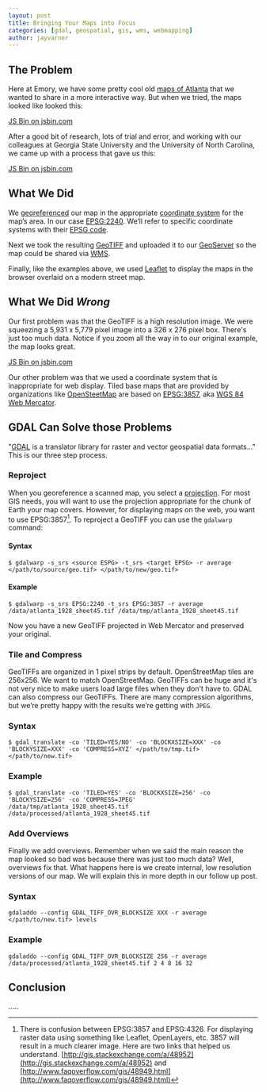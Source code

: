 ```yaml
---
layout: post
title: Bringing Your Maps into Focus
categories: [gdal, geospatial, gis, wms, webmapping]
author: jayvarner
---
```

## The Problem
Here at Emory, we have some pretty cool old [maps of Atlanta](http://www.digitalgallery.emory.edu/luna/servlet/view/all/where/Atlanta?sort=title%2Cpage_no_%2Ccity%2Cdate) that we wanted to share in a more interactive way. But when we tried, the maps looked like looked this:

<a class="jsbin-embed" href="http://jsbin.com/howitu/1/embed?output">JS Bin on jsbin.com</a>
<script src="http://static.jsbin.com/js/embed.min.js?3.35.12"></script>

After a good bit of research, lots of trial and error, and working with our colleagues at Georgia State University and the University of North Carolina, we came up with a process that gave us this:

<a class="jsbin-embed" href="http://jsbin.com/gekulo/2/embed?output">JS Bin on jsbin.com</a>
<script src="http://static.jsbin.com/js/embed.min.js?3.35.12"></script>


## What We Did
We [georeferenced](https://en.wikipedia.org/wiki/Georeference) our map in the appropriate [coordinate system](https://en.wikipedia.org/wiki/Coordinate_system) for the map’s area. In our case [EPSG:2240](http://spatialreference.org/ref/epsg/2240/). We’ll refer to specific coordinate systems with their [EPSG code](https://en.wikipedia.org/wiki/International_Association_of_Oil_%26_Gas_Producers#European_Petroleum_Survey_Group).

Next we took the resulting [GeoTIFF](https://en.wikipedia.org/wiki/GeoTIFF) and uploaded it to our [GeoServer](http://geoserver.org) so the map could be shared via [WMS](https://en.wikipedia.org/wiki/Web_Map_Service).

Finally, like the examples above, we used [Leaflet](http://leafletjs.com/) to display the maps in the browser overlaid on a modern street map.

## What We Did *Wrong*
Our first problem was that the GeoTIFF is a high resolution image. We were squeezing a 5,931 x  5,779 pixel image into a 326 x 276 pixel box. There's just too much data. Notice if you zoom all the way in to our original example, the map looks great.

<a class="jsbin-embed" href="http://jsbin.com/jinure/embed?output">JS Bin on jsbin.com</a>
<script src="http://static.jsbin.com/js/embed.min.js?3.35.12"></script>

Our other problem was that we used a coordinate system that is inappropriate for web display. Tiled base maps that are provided by organizations like [OpenSteetMap](http://www.openstreetmap.org/about) are based on [EPSG:3857](http://spatialreference.org/ref/sr-org/7483/), aka [WGS 84  Web Mercator](https://en.wikipedia.org/wiki/Web_Mercator#EPSG:3857).

## GDAL Can Solve those Problems
"[GDAL](http://www.gdal.org/) is a translator library for raster and vector geospatial data formats..." This is our three step process.

### Reproject
When you georeference a scanned map, you select a [projection](https://en.wikipedia.org/wiki/Map_projection). For most GIS needs, you will want to use the projection appropriate for the chunk of Earth your map covers. However, for displaying maps on the web, you want to use EPSG:3857[^whcihcode]. To reproject a GeoTIFF you can use the `gdalwarp` command:

[^whcihcode]:There is confusion between EPSG:3857 and EPSG:4326. For displaying raster data using something like Leaflet, OpenLayers, etc. 3857 will result in a much clearer image. Here are two links that helped us understand. [http://gis.stackexchange.com/a/48952](http://gis.stackexchange.com/a/48952) and [http://www.faqoverflow.com/gis/48949.html](http://www.faqoverflow.com/gis/48949.html)


#### Syntax
~~~shell
$ gdalwarp -s_srs <source ESPG> -t_srs <target EPSG> -r average </path/to/source/geo.tif> </path/to/new/geo.tif>
~~~

#### Example
```shell
$ gdalwarp -s_srs EPSG:2240 -t_srs EPSG:3857 -r average /data/atlanta_1928_sheet45.tif /data/tmp/atlanta_1928_sheet45.tif
```

Now you have a new GeoTIFF projected in Web Mercator and preserved your original.

### Tile and Compress
GeoTIFFs are organized in 1 pixel strips by default. OpenStreetMap tiles are 256x256. We want to match OpenStreetMap. GeoTIFFs can be huge and it's not very nice to make users load large files when they don't have to. GDAL can also compress our GeoTIFFs. There are many compression algorithms, but we’re pretty happy with the results we’re getting with `JPEG`.

### Syntax
```shell
$ gdal_translate -co 'TILED=YES/NO' -co 'BLOCKXSIZE=XXX' -co 'BLOCKYSIZE=XXX' -co 'COMPRESS=XYZ' </path/to/tmp.tif> </path/to/new.tif>
```

### Example
```shell
$ gdal_translate -co 'TILED=YES' -co 'BLOCKXSIZE=256' -co 'BLOCKYSIZE=256' -co 'COMPRESS=JPEG' /data/tmp/atlanta_1928_sheet45.tif  /data/processed/atlanta_1928_sheet45.tif
```

### Add Overviews
Finally we add overviews. Remember when we said the main reason the map looked so bad was because there was just too much data? Well, overviews fix that. What happens here is we create internal, low resolution versions of our map. We will explain this in more depth in our follow up post.

### Syntax
```shell
gdaladdo --config GDAL_TIFF_OVR_BLOCKSIZE XXX -r average </path/to/new.tif> levels
```

### Example
```shell
gdaladdo --config GDAL_TIFF_OVR_BLOCKSIZE 256 -r average /data/processed/atlanta_1928_sheet45.tif 2 4 8 16 32
```

## Conclusion
…..
